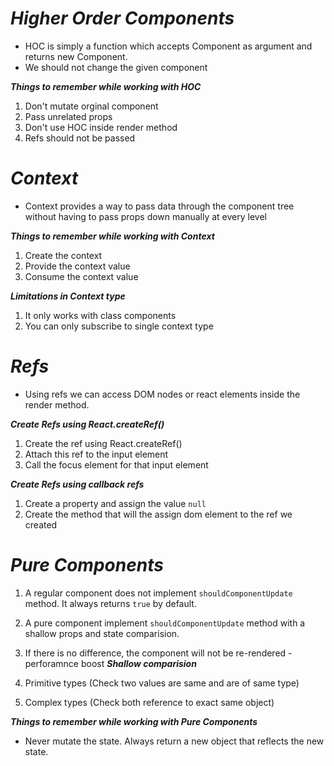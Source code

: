 #   ***Higher Order Components***

- HOC is simply a function which accepts Component as argument and returns new Component.
- We should not change the given component

***Things to remember while working with HOC***

1.  Don't mutate orginal component
2.  Pass unrelated props
3.  Don't use HOC inside render method
4.  Refs should not be passed

#   ***Context***

- Context provides a way to pass data through the component tree without having to pass props down manually at every level


***Things to remember while working with Context***

1.  Create the context
2.  Provide the context value
3.  Consume the context value


***Limitations in Context type***

1.  It only works with class components
2.  You can only subscribe to single context type

#   ***Refs***

- Using refs we can access DOM nodes or react elements inside the render method.

***Create Refs using React.createRef()***

1.  Create the ref using React.createRef()
2.  Attach this ref to the input element
3.  Call the focus element for that input element

***Create Refs using callback refs***

1.  Create a property and assign the value `null`
2.  Create the method that will the assign dom element to the ref we created

#   ***Pure Components***

1.  A regular component does not implement `shouldComponentUpdate` method. It always returns `true` by default.
2.  A pure component implement `shouldComponentUpdate` method with a shallow props and state comparision.
3.  If there is no difference, the component will not be re-rendered -perforamnce boost
***Shallow comparision***

1.  Primitive types (Check two values are same and are of same type)
2.  Complex types (Check both reference to exact same object)

***Things to remember while working with Pure Components***

- Never mutate the state. Always return a new object that reflects the new state.